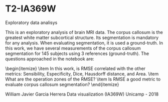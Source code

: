 # T2-IA369W
Exploratory data analisys

This is an exploratory analysis of brain MRI data. The corpus callosum is the greatest white matter subcortical structure. Its segmentation is mandatory for any 
analysis. When evaluating segmentation, it is used a ground-truth. In this work, we have several measurements of the corpus callosum segmentation for 145 subjects
using 3 references (ground-truth). The questions approached in the notebook are:

\begin{itemize}
	\item In this work, is RMSE correlated with the other metrics: Sensibility, Especificity, Dice, Hausdorff distance, and Area.
	\item What are the operation zones of the RMSE?
	\item Is RMSE a good metric to evaluate corpus callosum segmentation?
\end{itemize}

William Javier Garcia Herrera
Data visualization (IA369W)
Unicamp - 2018

